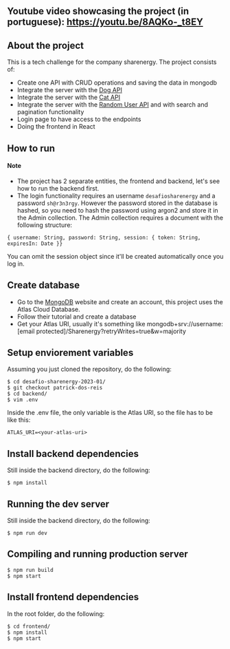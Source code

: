 ## Youtube video showcasing the project (in portuguese): https://youtu.be/8AQKo-_t8EY

## About the project

This is a tech challenge for the company sharenergy. The project consists of:
- Create one API with CRUD operations and saving the data in mongodb
- Integrate the server with the [Dog API](https://random.dog/)
- Integrate the server with the [Cat API](https://http.cat/)
- Integrate the server with the [Random User API](https://randomuser.me/) and with search and pagination functionality 
- Login page to have access to the endpoints 
- Doing the frontend in React

## How to run
#### Note
- The project has 2 separate entities, the frontend and backend, let's see how to run the backend first.
- The login functionality requires an username ```desafiosharenergy``` and a password ```sh@r3n3rgy```. However the password stored in the database is hashed, so you need to hash the password using argon2 and store it in the Admin collection. The Admin collection requires a document with the following structure:
```
{ username: String, password: String, session: { token: String, expiresIn: Date }}
```
You can omit the session object since it'll be created automatically once you log in.

## Create database
- Go to the [MongoDB](https://www.mongodb.com/cloud/atlas/register) website and create an account, this project uses the Atlas Cloud Database.
- Follow their tutorial and create a database
- Get your Atlas URI, usually it's something like mongodb+srv://username:[email protected]/Sharenergy?retryWrites=true&w=majority

## Setup enviorement variables
Assuming you just cloned the repository, do the following:

```
$ cd desafio-sharenergy-2023-01/
$ git checkout patrick-dos-reis
$ cd backend/
$ vim .env
```
Inside the .env file, the only variable is the Atlas URI, so the file has to be like this:
```
ATLAS_URI=<your-atlas-uri>
```

## Install backend dependencies
Still inside the backend directory, do the following:
```
$ npm install
```

## Running the dev server
Still inside the backend directory, do the following:
```
$ npm run dev
```

## Compiling and running production server
```
$ npm run build
$ npm start
```

## Install frontend dependencies
In the root folder, do the following:
```
$ cd frontend/
$ npm install
$ npm start
```
